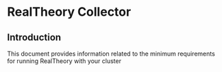 # RealTheory Collector

## Introduction
This document provides information related to the minimum requirements for running RealTheory with your cluster
